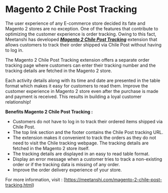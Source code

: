 # Magento 2 Chile Post Tracking

The user experience of any E-commerce store decided its fate and Magento 2 stores are no exception. One of the features that contribute to optimizing the customer experience is order tracking. Owing to this fact, Meetanshi has developed [***Magento 2 Chile Post Tracking***](https://meetanshi.com/magento-2-chile-post-tracking.html) extension that allows customers to track their order shipped via Chile Post without having to log in.

The Magento 2 Chile Post Tracking extension offers a separate order tracking page where customers can enter their tracking number and the tracking details are fetched in the Magento 2 store.

Each activity details along with its time and date are presented in the table format which makes it easy for customers to read them. Improve the customer experience in Magento 2 store even after the purchase is made and payment is received. This results in building a loyal customer relationship!

**Benefits Magento 2 Chile Post Tracking :**

* Customers do not have to log in to track their ordered items shipped via Chile Post.
* The top link section and the footer contains the Chile Post tracking URL.
* The extension makes it convenient to track the orders as they do not need to visit the Chile tracking webpage. The tracking details are fetched in the Magento 2 store itself.
* The tracking details are displayed in an easy to read table format.
* Display an error message when a customer tries to track a non-existing order or if the tracking data is missing of any order.
* Improve the order delivery experience of your store.

For more information, visit : [https://meetanshi.com/magento-2-chile-post-tracking.html)
